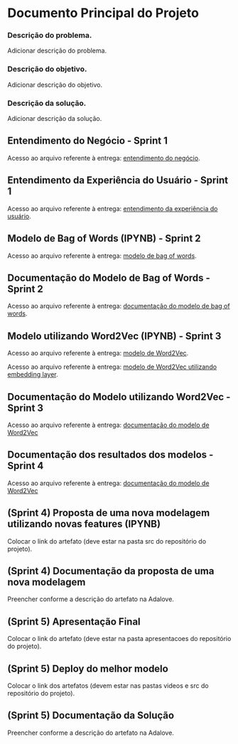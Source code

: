# Documento Principal do Projeto

### Descrição do problema.
Adicionar descrição do problema.
### Descrição do objetivo.
Adicionar descrição do objetivo.
### Descrição da solução.
Adicionar descrição da solução.

## Entendimento do Negócio - Sprint 1

Acesso ao arquivo referente à entrega: [entendimento do negócio](https://github.com/2023M6T4-Inteli/Projeto01/blob/Dev/documentos/EntendimentoNegocio.md).

## Entendimento da Experiência do Usuário - Sprint 1

Acesso ao arquivo referente à entrega: [entendimento da experiência do usuário](https://github.com/2023M6T4-Inteli/Projeto01/blob/Dev/documentos/EntendimentoUX.md). 

## Modelo de Bag of Words (IPYNB) - Sprint 2

Acesso ao arquivo referente à entrega: [modelo de bag of words](https://github.com/2023M6T4-Inteli/Projeto01/blob/Dev/src/notebook/ModeloPLN_grupo1_sprint3.ipynb). 

## Documentação do Modelo de Bag of Words - Sprint 2

Acesso ao arquivo referente à entrega: [documentação do modelo de bag of words](https://github.com/2023M6T4-Inteli/Projeto01/blob/Dev/documentos/Notebook.md).

##  Modelo utilizando Word2Vec (IPYNB) - Sprint 3

Acesso ao arquivo referente à entrega: [modelo de Word2Vec](https://github.com/2023M6T4-Inteli/Projeto01/blob/Dev/src/notebook/ModeloPLN_grupo1_sprint3.ipynb).

Acesso ao arquivo referente à entrega: [modelo de Word2Vec utilizando embedding layer](https://github.com/2023M6T4-Inteli/Projeto01/blob/Dev/src/notebook/EmbeddingLayer_grupo1_sprint3.ipynb).

## Documentação do Modelo utilizando Word2Vec - Sprint 3

Acesso ao arquivo referente à entrega: [documentação do modelo de Word2Vec](https://github.com/2023M6T4-Inteli/Projeto01/blob/Dev/documentos/Word2Vec.md)

## Documentação dos resultados dos modelos - Sprint 4

Acesso ao arquivo referente à entrega: [documentação do modelo de Word2Vec](https://github.com/2023M6T4-Inteli/Projeto01/blob/Dev/documentos/NovoModelo.md)

## (Sprint 4) Proposta de uma nova modelagem utilizando novas features (IPYNB)

Colocar o link do artefato (deve estar na pasta src do repositório do projeto).

## (Sprint 4) Documentação da proposta de uma nova modelagem

Preencher conforme a descrição do artefato na Adalove.

## (Sprint 5) Apresentação Final

Colocar o link do artefato (deve estar na pasta apresentacoes do repositório do projeto).

## (Sprint 5) Deploy do melhor modelo

Colocar o link dos artefatos (devem estar nas pastas videos e src do repositório do projeto).

## (Sprint 5) Documentação da Solução

Preencher conforme a descrição do artefato na Adalove.
